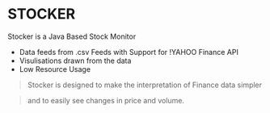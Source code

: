 STOCKER
=========

Stocker is a Java Based Stock Monitor

  - Data feeds from .csv Feeds with Support for !YAHOO Finance API
  - Visulisations drawn from the data
  - Low Resource Usage


> Stocker is designed to make the interpretation of Finance data simpler

> and to easily see changes in price and volume.


